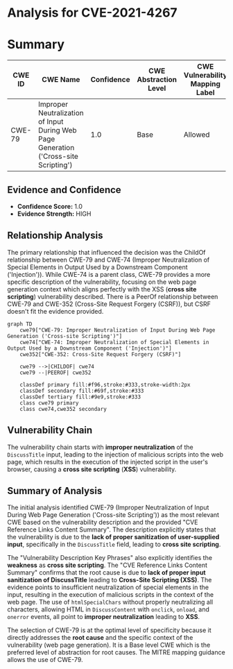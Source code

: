 # Analysis for CVE-2021-4267

# Summary
| CWE ID | CWE Name | Confidence | CWE Abstraction Level | CWE Vulnerability Mapping Label | CWE-Vulnerability Mapping Notes |
|---|---|---|---|---|---|
| CWE-79 | Improper Neutralization of Input During Web Page Generation ('Cross-site Scripting') | 1.0 | Base | Allowed | Primary CWE |

## Evidence and Confidence

*   **Confidence Score:** 1.0
*   **Evidence Strength:** HIGH

## Relationship Analysis
The primary relationship that influenced the decision was the ChildOf relationship between CWE-79 and CWE-74 (Improper Neutralization of Special Elements in Output Used by a Downstream Component ('Injection')). While CWE-74 is a parent class, CWE-79 provides a more specific description of the vulnerability, focusing on the web page generation context which aligns perfectly with the XSS (**cross site scripting**) vulnerability described. There is a PeerOf relationship between CWE-79 and CWE-352 (Cross-Site Request Forgery (CSRF)), but CSRF doesn't fit the evidence provided.

```mermaid
graph TD
    cwe79["CWE-79: Improper Neutralization of Input During Web Page Generation ('Cross-site Scripting')"]
    cwe74["CWE-74: Improper Neutralization of Special Elements in Output Used by a Downstream Component ('Injection')"]
    cwe352["CWE-352: Cross-Site Request Forgery (CSRF)"]
    
    cwe79 -->|CHILDOF| cwe74
    cwe79 --|PEEROF| cwe352
    
    classDef primary fill:#f96,stroke:#333,stroke-width:2px
    classDef secondary fill:#69f,stroke:#333
    classDef tertiary fill:#9e9,stroke:#333
    class cwe79 primary
    class cwe74,cwe352 secondary
```

## Vulnerability Chain
The vulnerability chain starts with **improper neutralization** of the `DiscussTitle` input, leading to the injection of malicious scripts into the web page, which results in the execution of the injected script in the user's browser, causing a **cross site scripting** (**XSS**) vulnerability.

## Summary of Analysis
The initial analysis identified CWE-79 (Improper Neutralization of Input During Web Page Generation ('Cross-site Scripting')) as the most relevant CWE based on the vulnerability description and the provided "CVE Reference Links Content Summary". The description explicitly states that the vulnerability is due to the **lack of proper sanitization of user-supplied input**, specifically in the `DiscussTitle` field, leading to **cross site scripting**.

The "Vulnerability Description Key Phrases" also explicitly identifies the **weakness** as **cross site scripting**. The "CVE Reference Links Content Summary" confirms that the root cause is due to **lack of proper input sanitization of DiscussTitle** leading to **Cross-Site Scripting (XSS)**. The evidence points to insufficient neutralization of special elements in the input, resulting in the execution of malicious scripts in the context of the web page. The use of `htmlSpecialChars` without properly neutralizing all characters, allowing HTML in `DiscussContent` with `onclick`, `onload`, and `onerror` events, all point to **improper neutralization** leading to **XSS**.

The selection of CWE-79 is at the optimal level of specificity because it directly addresses the **root cause** and the specific context of the vulnerability (web page generation). It is a Base level CWE which is the preferred level of abstraction for root causes. The MITRE mapping guidance allows the use of CWE-79.